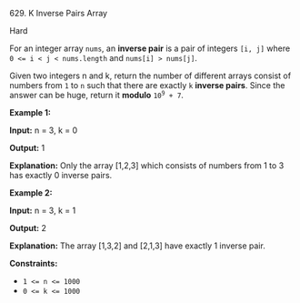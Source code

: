 ﻿629\. K Inverse Pairs Array

Hard

For an integer array `nums`, an **inverse pair** is a pair of integers `[i, j]` where `0 <= i < j < nums.length` and `nums[i] > nums[j]`.

Given two integers n and k, return the number of different arrays consist of numbers from `1` to `n` such that there are exactly `k` **inverse pairs**. Since the answer can be huge, return it **modulo** <code>10<sup>9</sup> + 7</code>.

**Example 1:**

**Input:** n = 3, k = 0

**Output:** 1

**Explanation:** Only the array [1,2,3] which consists of numbers from 1 to 3 has exactly 0 inverse pairs.

**Example 2:**

**Input:** n = 3, k = 1

**Output:** 2

**Explanation:** The array [1,3,2] and [2,1,3] have exactly 1 inverse pair.

**Constraints:**

*   `1 <= n <= 1000`
*   `0 <= k <= 1000`